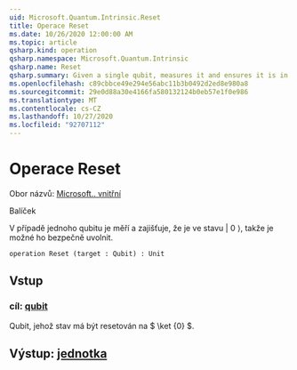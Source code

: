 ```yaml
---
uid: Microsoft.Quantum.Intrinsic.Reset
title: Operace Reset
ms.date: 10/26/2020 12:00:00 AM
ms.topic: article
qsharp.kind: operation
qsharp.namespace: Microsoft.Quantum.Intrinsic
qsharp.name: Reset
qsharp.summary: Given a single qubit, measures it and ensures it is in the |0⟩ state such that it can be safely released.
ms.openlocfilehash: c89cbbce49e294e56abc11b3b0492d2ed8e980a8
ms.sourcegitcommit: 29e0d88a30e4166fa580132124b0eb57e1f0e986
ms.translationtype: MT
ms.contentlocale: cs-CZ
ms.lasthandoff: 10/27/2020
ms.locfileid: "92707112"
---
```

# <a name="reset-operation"></a>Operace Reset

Obor názvů: [Microsoft.. vnitřní](xref:Microsoft.Quantum.Intrinsic)

Balíček [](https://nuget.org/packages/)


V případě jednoho qubitu je měří a zajišťuje, že je ve stavu | 0 ⟩, takže je možné ho bezpečně uvolnit.

```qsharp
operation Reset (target : Qubit) : Unit
```


## <a name="input"></a>Vstup

### <a name="target--qubit"></a>cíl: [qubit](xref:microsoft.quantum.lang-ref.qubit)

Qubit, jehož stav má být resetován na $ \ket {0} $.



## <a name="output--unit"></a>Výstup: [jednotka](xref:microsoft.quantum.lang-ref.unit)

